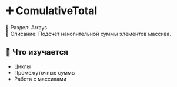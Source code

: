 # ➕ ComulativeTotal

📁 Раздел: Arrays  
📘 Описание: Подсчёт накопительной суммы элементов массива.

## 🧠 Что изучается
- Циклы  
- Промежуточные суммы  
- Работа с массивами
